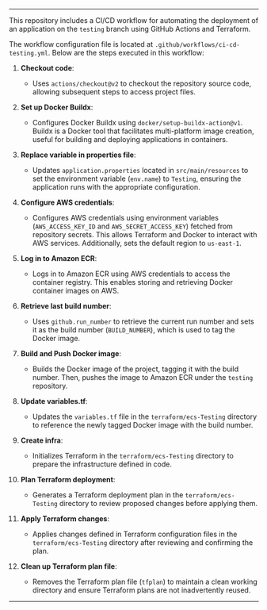 
---

This repository includes a CI/CD workflow for automating the deployment of an application on the `testing` branch using GitHub Actions and Terraform.

The workflow configuration file is located at `.github/workflows/ci-cd-testing.yml`. Below are the steps executed in this workflow:

1. **Checkout code**:
   - Uses `actions/checkout@v2` to checkout the repository source code, allowing subsequent steps to access project files.

2. **Set up Docker Buildx**:
   - Configures Docker Buildx using `docker/setup-buildx-action@v1`. Buildx is a Docker tool that facilitates multi-platform image creation, useful for building and deploying applications in containers.

3. **Replace variable in properties file**:
   - Updates `application.properties` located in `src/main/resources` to set the environment variable (`env.name`) to `Testing`, ensuring the application runs with the appropriate configuration.

4. **Configure AWS credentials**:
   - Configures AWS credentials using environment variables (`AWS_ACCESS_KEY_ID` and `AWS_SECRET_ACCESS_KEY`) fetched from repository secrets. This allows Terraform and Docker to interact with AWS services. Additionally, sets the default region to `us-east-1`.

5. **Log in to Amazon ECR**:
   - Logs in to Amazon ECR using AWS credentials to access the container registry. This enables storing and retrieving Docker container images on AWS.

6. **Retrieve last build number**:
   - Uses `github.run_number` to retrieve the current run number and sets it as the build number (`BUILD_NUMBER`), which is used to tag the Docker image.

7. **Build and Push Docker image**:
   - Builds the Docker image of the project, tagging it with the build number. Then, pushes the image to Amazon ECR under the `testing` repository.

8. **Update variables.tf**:
   - Updates the `variables.tf` file in the `terraform/ecs-Testing` directory to reference the newly tagged Docker image with the build number.

9. **Create infra**:
   - Initializes Terraform in the `terraform/ecs-Testing` directory to prepare the infrastructure defined in code.

10. **Plan Terraform deployment**:
    - Generates a Terraform deployment plan in the `terraform/ecs-Testing` directory to review proposed changes before applying them.

11. **Apply Terraform changes**:
    - Applies changes defined in Terraform configuration files in the `terraform/ecs-Testing` directory after reviewing and confirming the plan.

12. **Clean up Terraform plan file**:
    - Removes the Terraform plan file (`tfplan`) to maintain a clean working directory and ensure Terraform plans are not inadvertently reused.

---